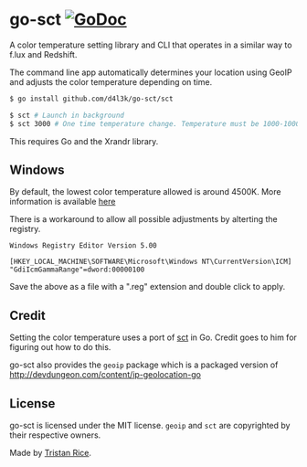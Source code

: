 # go-sct [![GoDoc](https://godoc.org/github.com/d4l3k/go-sct?status.svg)](https://godoc.org/github.com/d4l3k/go-sct)

A color temperature setting library and CLI that operates in a similar way to f.lux and Redshift.

The command line app automatically determines your location using GeoIP and adjusts the color temperature depending on time.

```sh
$ go install github.com/d4l3k/go-sct/sct

$ sct # Launch in background
$ sct 3000 # One time temperature change. Temperature must be 1000-10000.
```
This requires Go and the Xrandr library.

## Windows
By default, the lowest color temperature allowed is around 4500K. More
information is available [here](http://jonls.dk/2010/09/windows-gamma-adjustments/)

There is a workaround to allow all possible adjustments by alterting the registry.

```
Windows Registry Editor Version 5.00

[HKEY_LOCAL_MACHINE\SOFTWARE\Microsoft\Windows NT\CurrentVersion\ICM]
"GdiIcmGammaRange"=dword:00000100
```
Save the above as a file with a ".reg" extension and double click to apply.

## Credit
Setting the color temperature uses a port of [sct](http://www.tedunangst.com/flak/post/sct-set-color-temperature) in Go. Credit goes to him for figuring out how to do this.

go-sct also provides the `geoip` package which is a packaged version of
http://devdungeon.com/content/ip-geolocation-go

## License
go-sct is licensed under the MIT license. `geoip` and `sct` are copyrighted by their respective owners.

Made by [Tristan Rice](https://fn.lc).
